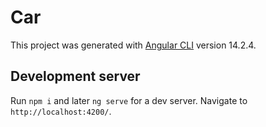 # Car

This project was generated with [Angular CLI](https://github.com/angular/angular-cli) version 14.2.4.

## Development server

Run `npm i` and later `ng serve` for a dev server. Navigate to `http://localhost:4200/`.
